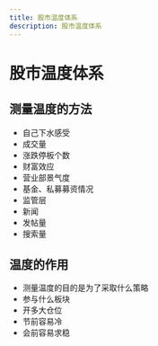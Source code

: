 ```yaml
---
title: 股市温度体系
description: 股市温度体系
---
```


# 股市温度体系

## 测量温度的方法

* 自己下水感受
* 成交量
* 涨跌停板个数
* 财富效应
* 营业部景气度
* 基金、私募募资情况
* 监管层
* 新闻
* 发帖量
* 搜索量

## 温度的作用

* 测量温度的目的是为了采取什么策略
* 参与什么板块
* 开多大仓位
* 节前容易冷
* 会前容易求稳
